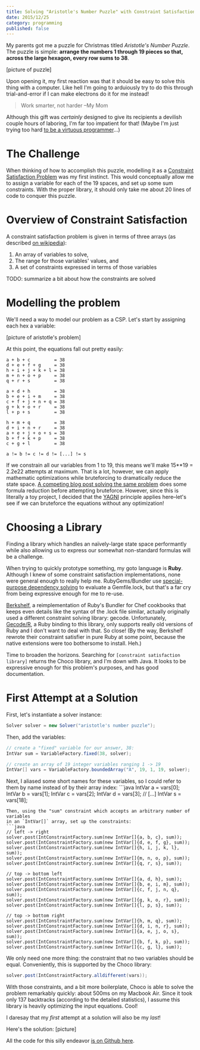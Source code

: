 ```yaml
---
title: Solving "Aristotle's Number Puzzle" with Constraint Satisfaction
date: 2015/12/25
category: programming
published: false
---
```


My parents got me a puzzle for Christmas titled _Aristotle's Number Puzzle_.
The puzzle is simple: **arrange the numbers 1 through 19 pieces so that, across
the large hexagon, every row sums to 38**.

[picture of puzzle]

Upon opening it, my first reaction was that it should be easy to solve this
thing with a computer. Like hell I'm going to arduiously try to do this through
trial-and-error if I can make electrons do it for me instead!

> Work smarter, not harder
> –My Mom

Although this gift was _certainly_ designed to give its recipients a devilish
couple hours of laboring, I'm far too impatient for that! (Maybe I'm just
trying too hard [to be a virtuous
programmer](http://c2.com/cgi/wiki?LazinessImpatienceHubris)...)

# The Challenge
When thinking of how to accomplish this puzzle, modelling it as a [Constraint
Satisfaction Problem][wikipedia] was my first instinct. This would conceptually
allow me to assign a variable for each of the 19 spaces, and set up some sum
constraints. With the proper library, it should only take me about 20 lines of
code to conquer this puzzle.

# Overview of Constraint Satisfaction
A constraint satisfaction problem is given in terms of three arrays (as
described [on wikipedia][wikipedia]):

1. An array of variables to solve,
2. The range for those variables' values, and
3. A set of constraints expressed in terms of those variables

TODO: summarize a bit about how the constraints are solved

# Modelling the problem
We'll need a way to model our problem as a CSP. Let's start by assigning each
hex a variable:

[picture of aristotle's problem]

At this point, the equations fall out pretty easily:

```
a + b + c         = 38
d + e + f + g     = 38
h + i + j + k + l = 38
m + n + o + p     = 38
q + r + s         = 38

a + d + h         = 38
b + e + i + m     = 38
c + f + j + n + q = 38
g + k + o + r     = 38
l + p + s         = 38

h + m + q         = 38
d + i + n + r     = 38
a + e + j + o + s = 38
b + f + k + p     = 38
c + g + l         = 38

a != b != c != d != [...] != s
```

If we constrain all our variables from 1 to 19, this means we'll make 15**19 =
2.2e22 attempts at maximum. That is a lot, however, we can apply mathematic
optimizations while bruteforcing to dramatically reduce the state space. [A
competing blog post solving the same
problem](http://hwiechers.blogspot.com/2013/03/solving-artitotles-number-puzzle.html)
does some formula reduction before attempting bruteforce. However, since this
is literally a toy project, I decided that the
[YAGNI](https://en.wikipedia.org/wiki/You_aren't_gonna_need_it) principle
applies here–let's see if we can bruteforce the equations without any
optimization!

# Choosing a Library
Finding a library which handles an naïvely-large state space performantly while
also allowing us to express our somewhat non-standard formulas will be a
challenge.

When trying to quickly prototype something, my goto language is **Ruby**.
Although I knew of some constraint satisfaction implementations, none were
general enough to really help me. RubyGems/Bundler use [special-purpose
dependency
solving](http://ruby-doc.org/stdlib-1.9.3/libdoc/rubygems/rdoc/Gem/DependencyList.html#method-i-why_not_ok-3F)
to evaluate a Gemfile.lock, but that's a far cry from being expressive enough
for me to re-use.

[Berkshelf](https://github.com/berkshelf/berkshelf), a reimplementation of
Ruby's Bundler for Chef cookbooks that keeps even details like the syntax of
the .lock file similar, actually originally used a different constraint solving
library: gecode. Unfortunately, [Gecode/R](http://gecoder.rubyforge.org/), a
Ruby binding to this library, only supports really old versions of Ruby and I
don't want to deal with that. So close! (By the way, Berkshelf rewrote their
constraint satisfier in pure Ruby at some point, because the native extensions
were too bothersome to install. Heh.)

Time to broaden the horizons. Searching for `[constraint satisfaction library]`
returns the Choco library, and I'm down with Java. It looks to be expressive
enough for this problem's purposes, and has good documentation.

# First Attempt at a Solution
First, let's instantiate a solver instance:
```java
Solver solver = new Solver("aristotle's number puzzle");
```
Then, add the variables:
```java
// create a "fixed" variable for our answer, 38:
IntVar sum = VariableFactory.fixed(38, solver);

// create an array of 19 integer variables ranging 1 -> 19
IntVar[] vars = VariableFactory.boundedArray("A", 19, 1, 19, solver);
```
Next, I aliased some short names for these variables, so I could refer to them
by name instead of by their array index: ```java
IntVar a = vars[0];
IntVar b = vars[1];
IntVar c = vars[2];
IntVar d = vars[3];
// [...]
IntVar s = vars[18];
```
Then, using the "sum" constraint which accepts an arbitrary number of variables
in an `IntVar[]` array, set up the constraints:
```java
// left -> right
solver.post(IntConstraintFactory.sum(new IntVar[]{a, b, c}, sum));
solver.post(IntConstraintFactory.sum(new IntVar[]{d, e, f, g}, sum));
solver.post(IntConstraintFactory.sum(new IntVar[]{h, i, j, k, l}, sum));
solver.post(IntConstraintFactory.sum(new IntVar[]{m, n, o, p}, sum));
solver.post(IntConstraintFactory.sum(new IntVar[]{q, r, s}, sum));

// top -> bottom left
solver.post(IntConstraintFactory.sum(new IntVar[]{a, d, h}, sum));
solver.post(IntConstraintFactory.sum(new IntVar[]{b, e, i, m}, sum));
solver.post(IntConstraintFactory.sum(new IntVar[]{c, f, j, n, q}, sum));
solver.post(IntConstraintFactory.sum(new IntVar[]{g, k, o, r}, sum));
solver.post(IntConstraintFactory.sum(new IntVar[]{l, p, s}, sum));

// top -> bottom right
solver.post(IntConstraintFactory.sum(new IntVar[]{h, m, q}, sum));
solver.post(IntConstraintFactory.sum(new IntVar[]{d, i, n, r}, sum));
solver.post(IntConstraintFactory.sum(new IntVar[]{a, e, j, o, s}, sum));
solver.post(IntConstraintFactory.sum(new IntVar[]{b, f, k, p}, sum));
solver.post(IntConstraintFactory.sum(new IntVar[]{c, g, l}, sum));
```
We only need one more thing: the constraint that no two variables should be
equal. Conveniently, this is supported by the Choco library:
```java
solver.post(IntConstraintFactory.alldifferent(vars));
```

With those constraints, and a bit more boilerplate, Choco is able to solve the
problem remarkably quickly: about 500ms on my Macbook Air. Since it took only
137 backtracks (according to the detailed statistics), I assume this library is
heavily optimizing the input equations. Cool!

I daresay that my _first_ attempt at a solution will also be my _last_!

Here's the solution:
[picture]

All the code for this silly endeavor [is on Github
here](https://github.com/tdooner/aristotle-solver-csp).

[wikipedia]: https://en.wikipedia.org/wiki/Constraint_satisfaction_problem
